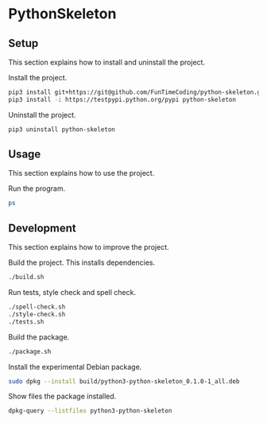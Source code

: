 # PythonSkeleton

## Setup

This section explains how to install and uninstall the project.

Install the project.

```sh
pip3 install git+https://git@github.com/FunTimeCoding/python-skeleton.git#egg=python-skeleton
pip3 install -i https://testpypi.python.org/pypi python-skeleton
```

Uninstall the project.

```sh
pip3 uninstall python-skeleton
```


## Usage

This section explains how to use the project.

Run the program.

```sh
ps
```


## Development

This section explains how to improve the project.

Build the project. This installs dependencies.

```sh
./build.sh
```

Run tests, style check and spell check.

```sh
./spell-check.sh
./style-check.sh
./tests.sh
```

Build the package.

```sh
./package.sh
```

Install the experimental Debian package.

```sh
sudo dpkg --install build/python3-python-skeleton_0.1.0-1_all.deb
```

Show files the package installed.

```sh
dpkg-query --listfiles python3-python-skeleton
```
